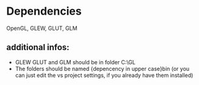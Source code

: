 # Dependencies
OpenGL, GLEW, GLUT, GLM 

## additional infos:
   - GLEW GLUT and GLM should be in folder C:\GL
   - The folders should be named {depencency in upper case}bin (or you can just edit the vs project settings, if you already have them installed)
